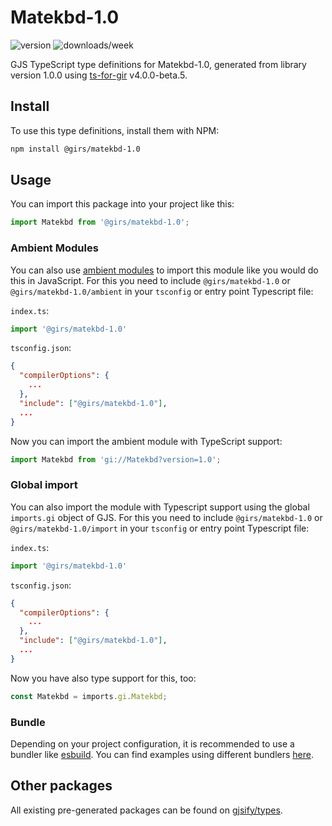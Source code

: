 
# Matekbd-1.0

![version](https://img.shields.io/npm/v/@girs/matekbd-1.0)
![downloads/week](https://img.shields.io/npm/dw/@girs/matekbd-1.0)


GJS TypeScript type definitions for Matekbd-1.0, generated from library version 1.0.0 using [ts-for-gir](https://github.com/gjsify/ts-for-gir) v4.0.0-beta.5.


## Install

To use this type definitions, install them with NPM:
```bash
npm install @girs/matekbd-1.0
```

## Usage

You can import this package into your project like this:
```ts
import Matekbd from '@girs/matekbd-1.0';
```

### Ambient Modules

You can also use [ambient modules](https://github.com/gjsify/ts-for-gir/tree/main/packages/cli#ambient-modules) to import this module like you would do this in JavaScript.
For this you need to include `@girs/matekbd-1.0` or `@girs/matekbd-1.0/ambient` in your `tsconfig` or entry point Typescript file:

`index.ts`:
```ts
import '@girs/matekbd-1.0'
```

`tsconfig.json`:
```json
{
  "compilerOptions": {
    ...
  },
  "include": ["@girs/matekbd-1.0"],
  ...
}
```

Now you can import the ambient module with TypeScript support: 

```ts
import Matekbd from 'gi://Matekbd?version=1.0';
```

### Global import

You can also import the module with Typescript support using the global `imports.gi` object of GJS.
For this you need to include `@girs/matekbd-1.0` or `@girs/matekbd-1.0/import` in your `tsconfig` or entry point Typescript file:

`index.ts`:
```ts
import '@girs/matekbd-1.0'
```

`tsconfig.json`:
```json
{
  "compilerOptions": {
    ...
  },
  "include": ["@girs/matekbd-1.0"],
  ...
}
```

Now you have also type support for this, too:

```ts
const Matekbd = imports.gi.Matekbd;
```

### Bundle

Depending on your project configuration, it is recommended to use a bundler like [esbuild](https://esbuild.github.io/). You can find examples using different bundlers [here](https://github.com/gjsify/ts-for-gir/tree/main/examples).

## Other packages

All existing pre-generated packages can be found on [gjsify/types](https://github.com/gjsify/types).

